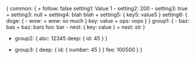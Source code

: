 {
    common: {
    + follow: false
      setting1: Value 1
    - setting2: 200
    - setting3: true
    + setting3: null
    + setting4: blah blah
    + setting5: {
      key5: value5
    }
      setting6: {
        doge: {
        - wow: 
        + wow: so much
      }
        key: value
      + ops: vops
    }
  }
    group1: {
    - baz: bas
    + baz: bars
      foo: bar
    - nest: {
      key: value
    }
    + nest: str
  }
  - group2: {
    abc: 12345
    deep: {
      id: 45
    }
  }
  + group3: {
    deep: {
      id: {
        number: 45
      }
    }
    fee: 100500
  }
}
